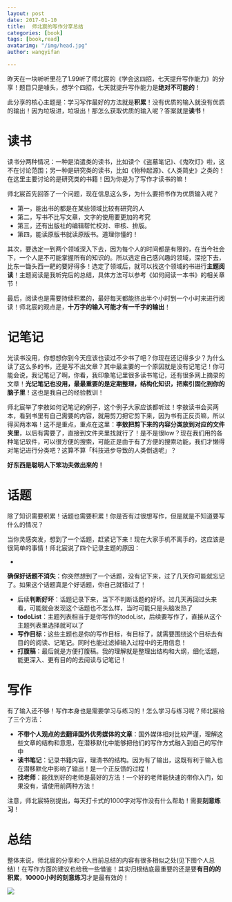 ```yaml
---
layout: post
date: 2017-01-10
title:  师北宸的写作分享总结
categories: [book]
tags: [book,read]
avatarimg: "/img/head.jpg"
author: wangyifan

---
```


昨天在一块听听里花了1.99听了师北宸的《学会这四招，七天提升写作能力》的分享！题目只是噱头，想学个四招，七天就提升写作能力是**绝对不可能的**！

此分享的核心主题是：学习写作最好的方法就是**积累**！没有优质的输入就没有优质的输出！因为垃圾进，垃圾出！那怎么获取优质的输入呢？答案就是**读书**！

# 读书

读书分两种情况：一种是消遣类的读书，比如读个《盗墓笔记》、《鬼吹灯》啦，这不在讨论范围；另一种是研究类的读书，比如《物种起源》、《人类简史》之类的！在这里主要讨论的是研究类的书籍！因为你是为了写作才读书的嘛！

师北宸首先回答了一个问题，现在信息这么多，为什么要把书作为优质输入呢？

- 第一，能出书的都是在某些领域比较有研究的人
- 第二，写书不比写文章，文字的使用要更加的考究
- 第三，还有出版社的编辑帮忙校对、审核、排版。
- 第四，能读原版书就读原版书。道理你懂的！

其次，要选定一到两个领域深入下去，因为每个人的时间都是有限的，在当今社会下，一个人是不可能掌握所有的知识的。所以选定自己感兴趣的领域，深挖下去，比东一锄头西一耙的要好得多！选定了领域后，就可以找这个领域的书进行**主题阅读**！主题阅读是我听完后的总结，具体方法可以参考《如何阅读一本书》的相关章节！

最后，阅读也是需要持续积累的，最好每天都能挤出半个小时到一个小时来进行阅读！师北宸的观点是，**十万字的输入可能才有一千字的输出**！

# 记笔记

光读书没用，你想想你到今天应该也读过不少书了吧？你现在还记得多少？为什么读了这么多的书，还是写不出文章？其中最主要的一个原因就是没有记笔记！你可能会说，我记笔记了啊，你看，我印象笔记里很多读书笔记，还有很多网上摘录的文章！**光记笔记也没用，最最重要的是定期整理，结构化知识，把索引固化到你的脑子里**！这也是我自己的经验教训！

师北宸举了李敖如何记笔记的例子，这个例子大家应该都听过！李敖读书会买两本，看到书里有自己需要的内容，就用剪刀把它剪下来，因为书有正反页嘛，所以得买两本咯！这不是重点，重点在这里：**李敖把剪下来的内容分类放到对应的文件夹里**，以后有需要了，直接到文件夹里找就行了！是不是很low？现在我们用的各种笔记软件，可以很方便的搜索，可能正是由于有了方便的搜索功能，我们才懒得对笔记进行分类吧？这算不算「科技进步导致的人类倒退呢」？

**好东西是聪明人下笨功夫做出来的！**

# 话题

除了知识需要积累！话题也需要积累！你是否有过很想写作，但是就是不知道要写什么的情况？

当你灵感突发，想到了一个话题，赶紧记下来！现在大家手机不离手的，这应该是很简单的事情！师北宸说了四个记录主题的原因：

-
**确保好话题不消失**：你突然想到了一个话题，没有记下来，过了几天你可能就忘记了。如果这个话题真是个好话题，你自己就错过了！
- 后续**判断好坏**：话题记录下来，当下不判断话题的好坏。过几天再回过头来看，可能就会发现这个话题也不怎么样，当时可能只是头脑发热了
- **todoList**：主题列表相当于是你写作的todoList，后续要写作了，直接从这个主题列表里选择就可以了
- **写作目标**：这些主题也是你的写作目标，有目标了，就需要围绕这个目标去有目的的阅读、记笔记。同时也能过滤掉输入过程中的无用信息！
- **打腹稿**：最后就是方便打腹稿。我的理解就是整理出结构和大纲，细化话题，能更深入、更有目的的去阅读与记笔记！

# 写作

有了输入还不够！写作本身也是需要学习与练习的！怎么学习与练习呢？师北宸给了三个方法：

- **不带个人观点的去翻译国外优秀媒体的文章**：国外媒体相对比较严谨，理解这些文章的结构和意思，在潜移默化中能够把他们的写作方式融入到自己的写作中
- **读书笔记**：记录书籍内容，理清书的结构。因为有了输出，这既有利于输入也在潜移默化中影响了输出！是一个正反馈的过程！
- **找老师**：能找到好的老师是最好的方法！一个好的老师能快速的带你入门，如果没有，请使用前两种方法！

注意，师北宸特别提出，每天打卡式的1000字对写作没有什么帮助！需要**刻意练习**！

# 总结

整体来说，师北宸的分享和个人目前总结的内容有很多相似之处(见下图个人总结)！在写作方面的建议也给我一些借鉴！其实归根结底最重要的还是要**有目的的积累**，**10000小时的刻意练习**才是最有效的！

![](/assets/read/read/myknowledge.png)
